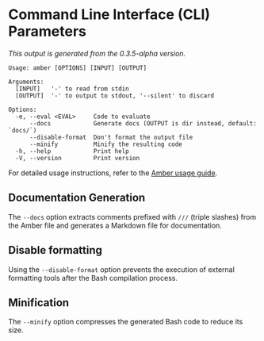 # Command Line Interface (CLI) Parameters

*This output is generated from the 0.3.5-alpha version.*
```
Usage: amber [OPTIONS] [INPUT] [OUTPUT]

Arguments:
  [INPUT]   '-' to read from stdin
  [OUTPUT]  '-' to output to stdout, '--silent' to discard

Options:
  -e, --eval <EVAL>     Code to evaluate
      --docs            Generate docs (OUTPUT is dir instead, default: `docs/`)
      --disable-format  Don't format the output file
      --minify          Minify the resulting code
  -h, --help            Print help
  -V, --version         Print version
```

For detailed usage instructions, refer to the [Amber usage guide](https://docs.amber-lang.com/getting_started/usage).

## Documentation Generation

The `--docs` option extracts comments prefixed with `///` (triple slashes) from the Amber file and generates a Markdown file for documentation.

## Disable formatting

Using the `--disable-format` option prevents the execution of external formatting tools after the Bash compilation process.

## Minification

The `--minify` option compresses the generated Bash code to reduce its size.
